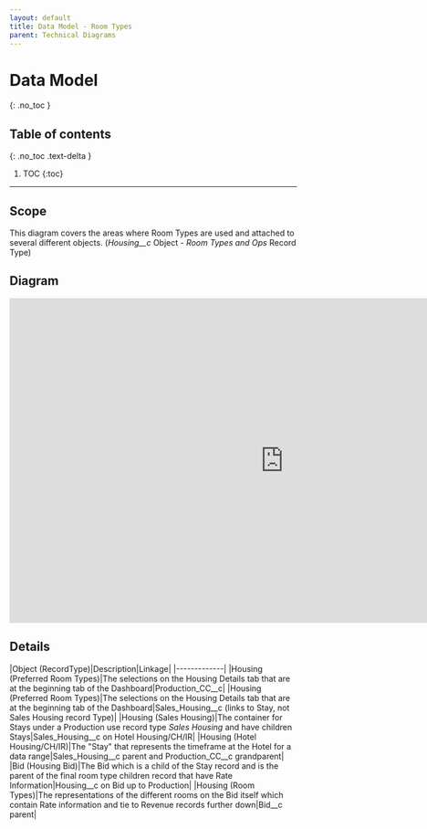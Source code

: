 ```yaml
---
layout: default
title: Data Model - Room Types
parent: Technical Diagrams
---
```


# Data Model
{: .no_toc }

## Table of contents
{: .no_toc .text-delta }

1. TOC
{:toc}

---

## Scope

This diagram covers the areas where Room Types are used and attached to several different objects. (*Housing__c* Object - *Room Types and Ops* Record Type)

## Diagram

<iframe src="https://docs.google.com/presentation/d/e/2PACX-1vR6dIWlPMqIG181z12-nYEqZxoFaXDZ4KfYPdSqi8qKL9pTht-ia3b1jfMc6J9OULV97XKwQfetE7t7/embed?start=false&loop=false&delayms=3000" frameborder="0" width="960" height="569" allowfullscreen="true" mozallowfullscreen="true" webkitallowfullscreen="true"></iframe>

## Details

|Object (RecordType)|Description|Linkage|
|-------------|
|Housing (Preferred Room Types)|The selections on the Housing Details tab that are at the beginning tab of the Dashboard|Production_CC__c|
|Housing (Preferred Room Types)|The selections on the Housing Details tab that are at the beginning tab of the Dashboard|Sales_Housing__c (links to Stay, not Sales Housing record Type)|
|Housing (Sales Housing)|The container for Stays under a Production use record type *Sales Housing* and have children Stays|Sales_Housing__c on Hotel Housing/CH/IR|
|Housing (Hotel Housing/CH/IR)|The "Stay" that represents the timeframe at the Hotel for a data range|Sales_Housing__c parent and Production_CC__c grandparent|
|Bid (Housing Bid)|The Bid which is a child of the Stay record and is the parent of the final room type children record that have Rate Information|Housing__c on Bid up to Production|
|Housing (Room Types)|The representations of the different rooms on the Bid itself which contain Rate information and tie to Revenue records further down|Bid__c parent|
